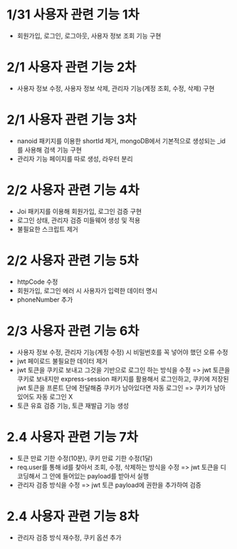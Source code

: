 # 1/31 사용자 관련 기능 1차
- 회원가입, 로그인, 로그아웃, 사용자 정보 조회 기능 구현

# 2/1 사용자 관련 기능 2차
- 사용자 정보 수정, 사용자 정보 삭제, 관리자 기능(계정 조회, 수정, 삭제) 구현

# 2/1 사용자 관련 기능 3차
- nanoid 패키지를 이용한 shortId 제거, mongoDB에서 기본적으로 생성되는 _id를 사용해 검색 기능 구현
- 관리자 기능 페이지를 따로 생성, 라우터 분리

# 2/2 사용자 관련 기능 4차
- Joi 패키지를 이용해 회원가입, 로그인 검증 구현
- 로그인 상태, 관리자 검증 미들웨어 생성 및 적용
- 불필요한 스크립트 제거

# 2/2 사용자 관련 기능 5차
- httpCode 수정
- 회원가입, 로그인 에러 시 사용자가 입력한 데이터 명시
- phoneNumber 추가

# 2/3 사용자 관련 기능 6차
- 사용자 정보 수정, 관리자 기능(계정 수정) 시 비밀번호를 꼭 넣어야 했던 오류 수정
- jwt 페이로드 불필요한 데이터 제거
- jwt 토큰을 쿠키로 보내고 그것을 기반으로 로그인 하는 방식을 수정
  => jwt 토큰을 쿠키로 보내지만 express-session 패키지를 활용해서 로그인하고,    쿠키에 저장된 jwt 토큰을 프론트 단에 전달해줌
  쿠키가 남아있다면 자동 로그인 => 쿠키가 남아있어도 자동 로그인 X
- 토큰 유효 검증 기능, 토큰 재발급 기능 생성

# 2.4 사용자 관련 기능 7차
- 토큰 만료 기한 수정(10분), 쿠키 만료 기한 수정(1달)
- req.user를 통해 id를 찾아서 조회, 수정, 삭제하는 방식을 수정
  => jwt 토큰을 디코딩해서 그 안에 들어있는 payload를 받아서 실행
- 관리자 검증 방식을 수정 => jwt 토큰 payload에 권한을 추가하여 검증

# 2.4 사용자 관련 기능 8차
- 관리자 검증 방식 재수정, 쿠키 옵션 추가